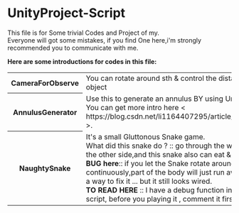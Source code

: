 # UnityProject-Script
This file is for Some trivial Codes and Project of my.<br/>
Everyone will got some mistakes, if you find One here,i'm strongly recommended you to communicate with me.


<b>Here are some introductions for codes in this file:</b><br/>
<table>
    <tr>
        <th>CameraForObserve</th>
        <td>You can rotate around sth & control the distance with target object<td/>
    </tr>
     <tr>
        <th>AnnulusGenerator</th>
        <td>Use this to generate an annulus BY using Unity Mesh in code. <br/>
            You can get more intro here < https://blog.csdn.net/li1164407295/article/details/88587437 >. 
        <td/>
    </tr>
    <tr>
        <th>NaughtySnake</th>
        <td>It's a small Gluttonous Snake game. <br/>
            What did this snake do ? :: go through the wall and transmit to the other side,and this snake also can eat && die.<br/>
            <b>BUG here</b>::   if you let the Snake rotate around the corner continuously,part of the body will just run away.Though i have a way to fix it ... but it still looks wired.<br/>
            <b>TO READ HERE</b> :: I have a debug function in the "_Head" script, before you playing it , comment it first.
        <td/>
    </tr>
</table>
